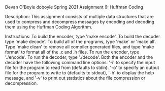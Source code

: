 Devan O'Boyle
doboyle
Spring 2021
Assignment 6: Huffman Coding

Description: This assignment consists of multiple data structures that are used to compress and
decompress messages by encoding and decoding them using the Huffman Coding Algorithm.

Instructions: To build the encoder, type 'make encode'. To build the decoder type 'make decode'.
To build all of the programs, type 'make' or 'make all'. Type 'make clean' to remove all compiler
generated files, and type 'make format' to format all of the .c and .h files. To run the encoder,
type './encode'. To run the decoder, type './decode'. Both the encoder and the decoder have the
following command line options: '-i' to specify the input file for the program to read from (defaults
to stdin). '-o' to specify an output file for the program to write to (defaults to stdout), '-h' to
display the help message, and '-v' to print out statistics about the file compression or decompression.
